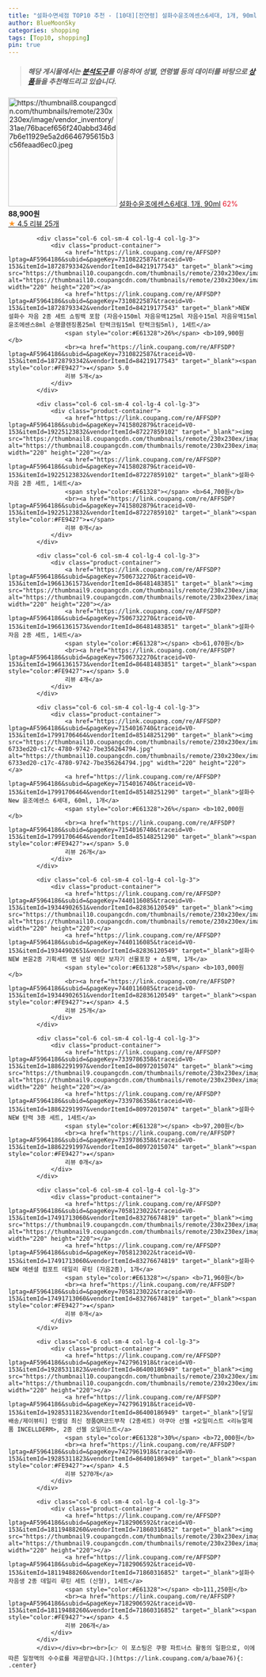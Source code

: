 ```yaml
---
title: "설화수면세점 TOP10 추천 - [10대][전연령] 설화수윤조에센스6세대, 1개, 90ml"
author: BlueMoonSky
categories: shopping
tags: [Top10, shopping]
pin: true
---
```


> ##### 해당 게시물에서는 [**분석도구**](https://itemscout.io/)를 이용하여 **성별**, **연령별** 등의 데이터를 바탕으로 [**상품**](https://link.coupang.com/a/baae76)들을 추천해드리고 있습니다.
<div class="container"><div class="row">
            <div class="col-6 col-sm-4 col-lg-4 col-lg-3">
                <div class="product-container">
                    <a href="https://link.coupang.com/re/AFFSDP?lptag=AF5964186&subid=&pageKey=7645420186&traceid=V0-153&itemId=20327588254&vendorItemId=87412839205" target="_blank"><img src="https://thumbnail8.coupangcdn.com/thumbnails/remote/230x230ex/image/vendor_inventory/31ae/76bacef656f240abbd346d7b6e11929e5a2d6646795615b3c56feaad6ec0.jpeg" alt="https://thumbnail8.coupangcdn.com/thumbnails/remote/230x230ex/image/vendor_inventory/31ae/76bacef656f240abbd346d7b6e11929e5a2d6646795615b3c56feaad6ec0.jpeg" width="220" height="220"></a>
                    <a href="https://link.coupang.com/re/AFFSDP?lptag=AF5964186&subid=&pageKey=7645420186&traceid=V0-153&itemId=20327588254&vendorItemId=87412839205" target="_blank">설화수윤조에센스6세대, 1개, 90ml</a>
                    <span style="color:#E61328">62%</span> <b>88,900원</b>
                    <br><a href="https://link.coupang.com/re/AFFSDP?lptag=AF5964186&subid=&pageKey=7645420186&traceid=V0-153&itemId=20327588254&vendorItemId=87412839205" target="_blank"><span style="color:#FE9427">★</span> 4.5
                    리뷰 25개</a>
                </div>
            </div>
            
            <div class="col-6 col-sm-4 col-lg-4 col-lg-3">
                <div class="product-container">
                    <a href="https://link.coupang.com/re/AFFSDP?lptag=AF5964186&subid=&pageKey=7310822587&traceid=V0-153&itemId=18728793342&vendorItemId=84219177543" target="_blank"><img src="https://thumbnail10.coupangcdn.com/thumbnails/remote/230x230ex/image/vendor_inventory/4e6f/e8c112ba0a92fa30a917cd7f2b34b167e8df8e9befd4375fd9646b42865d.jpg" alt="https://thumbnail10.coupangcdn.com/thumbnails/remote/230x230ex/image/vendor_inventory/4e6f/e8c112ba0a92fa30a917cd7f2b34b167e8df8e9befd4375fd9646b42865d.jpg" width="220" height="220"></a>
                    <a href="https://link.coupang.com/re/AFFSDP?lptag=AF5964186&subid=&pageKey=7310822587&traceid=V0-153&itemId=18728793342&vendorItemId=84219177543" target="_blank">NEW 설화수 자음 2종 세트 쇼핑백 포함 (자음수150ml 자음유액125ml 자음수15ml 자음유액15ml 윤조에센스8ml 순행클렌징폼25ml 탄력크림15ml 탄력크림5ml), 1세트</a>
                    <span style="color:#E61328">26%</span> <b>109,900원</b>
                    <br><a href="https://link.coupang.com/re/AFFSDP?lptag=AF5964186&subid=&pageKey=7310822587&traceid=V0-153&itemId=18728793342&vendorItemId=84219177543" target="_blank"><span style="color:#FE9427">★</span> 5.0
                    리뷰 5개</a>
                </div>
            </div>
            
            <div class="col-6 col-sm-4 col-lg-4 col-lg-3">
                <div class="product-container">
                    <a href="https://link.coupang.com/re/AFFSDP?lptag=AF5964186&subid=&pageKey=7415802879&traceid=V0-153&itemId=19225123832&vendorItemId=87227859102" target="_blank"><img src="https://thumbnail8.coupangcdn.com/thumbnails/remote/230x230ex/image/vendor_inventory/32d9/0e0d90b146531c08bb110d984762ba331b395c8177a0717ba34ead50f85b.jpg" alt="https://thumbnail8.coupangcdn.com/thumbnails/remote/230x230ex/image/vendor_inventory/32d9/0e0d90b146531c08bb110d984762ba331b395c8177a0717ba34ead50f85b.jpg" width="220" height="220"></a>
                    <a href="https://link.coupang.com/re/AFFSDP?lptag=AF5964186&subid=&pageKey=7415802879&traceid=V0-153&itemId=19225123832&vendorItemId=87227859102" target="_blank">설화수 자음 2종 세트, 1세트</a>
                    <span style="color:#E61328"></span> <b>64,700원</b>
                    <br><a href="https://link.coupang.com/re/AFFSDP?lptag=AF5964186&subid=&pageKey=7415802879&traceid=V0-153&itemId=19225123832&vendorItemId=87227859102" target="_blank"><span style="color:#FE9427">★</span> 
                    리뷰 0개</a>
                </div>
            </div>
            
            <div class="col-6 col-sm-4 col-lg-4 col-lg-3">
                <div class="product-container">
                    <a href="https://link.coupang.com/re/AFFSDP?lptag=AF5964186&subid=&pageKey=7506732270&traceid=V0-153&itemId=19661361573&vendorItemId=86481483851" target="_blank"><img src="https://thumbnail9.coupangcdn.com/thumbnails/remote/230x230ex/image/vendor_inventory/caf5/8bd0a357062781b4c49aa314a315eeb7ff2b93e3bb5b3e071b6572e4ae32.jpeg" alt="https://thumbnail9.coupangcdn.com/thumbnails/remote/230x230ex/image/vendor_inventory/caf5/8bd0a357062781b4c49aa314a315eeb7ff2b93e3bb5b3e071b6572e4ae32.jpeg" width="220" height="220"></a>
                    <a href="https://link.coupang.com/re/AFFSDP?lptag=AF5964186&subid=&pageKey=7506732270&traceid=V0-153&itemId=19661361573&vendorItemId=86481483851" target="_blank">설화수 자음 2종 세트, 1세트</a>
                    <span style="color:#E61328"></span> <b>61,070원</b>
                    <br><a href="https://link.coupang.com/re/AFFSDP?lptag=AF5964186&subid=&pageKey=7506732270&traceid=V0-153&itemId=19661361573&vendorItemId=86481483851" target="_blank"><span style="color:#FE9427">★</span> 5.0
                    리뷰 4개</a>
                </div>
            </div>
            
            <div class="col-6 col-sm-4 col-lg-4 col-lg-3">
                <div class="product-container">
                    <a href="https://link.coupang.com/re/AFFSDP?lptag=AF5964186&subid=&pageKey=7154016740&traceid=V0-153&itemId=17991706464&vendorItemId=85148251290" target="_blank"><img src="https://thumbnail10.coupangcdn.com/thumbnails/remote/230x230ex/image/retail/images/3211872481437295-6733ed20-c17c-4780-9742-7be356264794.jpg" alt="https://thumbnail10.coupangcdn.com/thumbnails/remote/230x230ex/image/retail/images/3211872481437295-6733ed20-c17c-4780-9742-7be356264794.jpg" width="220" height="220"></a>
                    <a href="https://link.coupang.com/re/AFFSDP?lptag=AF5964186&subid=&pageKey=7154016740&traceid=V0-153&itemId=17991706464&vendorItemId=85148251290" target="_blank">설화수 New 윤조에센스 6세대, 60ml, 1개</a>
                    <span style="color:#E61328">26%</span> <b>102,000원</b>
                    <br><a href="https://link.coupang.com/re/AFFSDP?lptag=AF5964186&subid=&pageKey=7154016740&traceid=V0-153&itemId=17991706464&vendorItemId=85148251290" target="_blank"><span style="color:#FE9427">★</span> 5.0
                    리뷰 26개</a>
                </div>
            </div>
            
            <div class="col-6 col-sm-4 col-lg-4 col-lg-3">
                <div class="product-container">
                    <a href="https://link.coupang.com/re/AFFSDP?lptag=AF5964186&subid=&pageKey=7440116085&traceid=V0-153&itemId=19344902651&vendorItemId=82836120549" target="_blank"><img src="https://thumbnail10.coupangcdn.com/thumbnails/remote/230x230ex/image/vendor_inventory/9b9a/9605835c74937082fbb11798e7959a87960abdef8afac8890f013545b4ed.jpg" alt="https://thumbnail10.coupangcdn.com/thumbnails/remote/230x230ex/image/vendor_inventory/9b9a/9605835c74937082fbb11798e7959a87960abdef8afac8890f013545b4ed.jpg" width="220" height="220"></a>
                    <a href="https://link.coupang.com/re/AFFSDP?lptag=AF5964186&subid=&pageKey=7440116085&traceid=V0-153&itemId=19344902651&vendorItemId=82836120549" target="_blank">설화수 NEW 본윤2종 기획세트 맨 남성 예단 보자기 선물포장 + 쇼핑백, 1개</a>
                    <span style="color:#E61328">58%</span> <b>103,000원</b>
                    <br><a href="https://link.coupang.com/re/AFFSDP?lptag=AF5964186&subid=&pageKey=7440116085&traceid=V0-153&itemId=19344902651&vendorItemId=82836120549" target="_blank"><span style="color:#FE9427">★</span> 4.5
                    리뷰 25개</a>
                </div>
            </div>
            
            <div class="col-6 col-sm-4 col-lg-4 col-lg-3">
                <div class="product-container">
                    <a href="https://link.coupang.com/re/AFFSDP?lptag=AF5964186&subid=&pageKey=7339786358&traceid=V0-153&itemId=18862291997&vendorItemId=80972015074" target="_blank"><img src="https://thumbnail9.coupangcdn.com/thumbnails/remote/230x230ex/image/vendor_inventory/2232/be848ff6eb13445acf0d7d5fb882be810de6511ac20472e3b4c30beb19dc.png" alt="https://thumbnail9.coupangcdn.com/thumbnails/remote/230x230ex/image/vendor_inventory/2232/be848ff6eb13445acf0d7d5fb882be810de6511ac20472e3b4c30beb19dc.png" width="220" height="220"></a>
                    <a href="https://link.coupang.com/re/AFFSDP?lptag=AF5964186&subid=&pageKey=7339786358&traceid=V0-153&itemId=18862291997&vendorItemId=80972015074" target="_blank">설화수 NEW 탄력 3종 세트, 1세트</a>
                    <span style="color:#E61328"></span> <b>97,200원</b>
                    <br><a href="https://link.coupang.com/re/AFFSDP?lptag=AF5964186&subid=&pageKey=7339786358&traceid=V0-153&itemId=18862291997&vendorItemId=80972015074" target="_blank"><span style="color:#FE9427">★</span> 
                    리뷰 0개</a>
                </div>
            </div>
            
            <div class="col-6 col-sm-4 col-lg-4 col-lg-3">
                <div class="product-container">
                    <a href="https://link.coupang.com/re/AFFSDP?lptag=AF5964186&subid=&pageKey=7058123022&traceid=V0-153&itemId=17491713060&vendorItemId=83276674819" target="_blank"><img src="https://thumbnail9.coupangcdn.com/thumbnails/remote/230x230ex/image/vendor_inventory/0399/b7e4f728a3011ea53c0b8bb8c05e6538fdfbe540623ff916a547ca96dd91.PNG" alt="https://thumbnail9.coupangcdn.com/thumbnails/remote/230x230ex/image/vendor_inventory/0399/b7e4f728a3011ea53c0b8bb8c05e6538fdfbe540623ff916a547ca96dd91.PNG" width="220" height="220"></a>
                    <a href="https://link.coupang.com/re/AFFSDP?lptag=AF5964186&subid=&pageKey=7058123022&traceid=V0-153&itemId=17491713060&vendorItemId=83276674819" target="_blank">설화수 NEW 에센셜 컴포트 데일리 루틴 (자음2종), 1개</a>
                    <span style="color:#E61328"></span> <b>71,960원</b>
                    <br><a href="https://link.coupang.com/re/AFFSDP?lptag=AF5964186&subid=&pageKey=7058123022&traceid=V0-153&itemId=17491713060&vendorItemId=83276674819" target="_blank"><span style="color:#FE9427">★</span> 
                    리뷰 0개</a>
                </div>
            </div>
            
            <div class="col-6 col-sm-4 col-lg-4 col-lg-3">
                <div class="product-container">
                    <a href="https://link.coupang.com/re/AFFSDP?lptag=AF5964186&subid=&pageKey=7427961918&traceid=V0-153&itemId=19285311823&vendorItemId=86400186949" target="_blank"><img src="https://thumbnail10.coupangcdn.com/thumbnails/remote/230x230ex/image/vendor_inventory/a3c6/3a4b211ada6cab934855885d8ae744e7a35d97777cd27f95b2fbf5a889f3.jpg" alt="https://thumbnail10.coupangcdn.com/thumbnails/remote/230x230ex/image/vendor_inventory/a3c6/3a4b211ada6cab934855885d8ae744e7a35d97777cd27f95b2fbf5a889f3.jpg" width="220" height="220"></a>
                    <a href="https://link.coupang.com/re/AFFSDP?lptag=AF5964186&subid=&pageKey=7427961918&traceid=V0-153&itemId=19285311823&vendorItemId=86400186949" target="_blank">[당일배송/제이뷰티] 인셀덤 최신 정품QR코드부착 (2종세트) 아쿠아 선젤 +오일미스트 <리뉴얼제품 INCELLDERM>, 2종 선젤 오일미스트</a>
                    <span style="color:#E61328">30%</span> <b>72,000원</b>
                    <br><a href="https://link.coupang.com/re/AFFSDP?lptag=AF5964186&subid=&pageKey=7427961918&traceid=V0-153&itemId=19285311823&vendorItemId=86400186949" target="_blank"><span style="color:#FE9427">★</span> 4.5
                    리뷰 5270개</a>
                </div>
            </div>
            
            <div class="col-6 col-sm-4 col-lg-4 col-lg-3">
                <div class="product-container">
                    <a href="https://link.coupang.com/re/AFFSDP?lptag=AF5964186&subid=&pageKey=7182906592&traceid=V0-153&itemId=18119488260&vendorItemId=71860316852" target="_blank"><img src="https://thumbnail9.coupangcdn.com/thumbnails/remote/230x230ex/image/vendor_inventory/3e4d/4aa930b5c6bc3bc64ff82323fe8feb2123db6dcfb219d48945426f1d6cab.jpg" alt="https://thumbnail9.coupangcdn.com/thumbnails/remote/230x230ex/image/vendor_inventory/3e4d/4aa930b5c6bc3bc64ff82323fe8feb2123db6dcfb219d48945426f1d6cab.jpg" width="220" height="220"></a>
                    <a href="https://link.coupang.com/re/AFFSDP?lptag=AF5964186&subid=&pageKey=7182906592&traceid=V0-153&itemId=18119488260&vendorItemId=71860316852" target="_blank">설화수 자음생 2종 데일리 루틴 세트 (신형), 1세트</a>
                    <span style="color:#E61328"></span> <b>111,250원</b>
                    <br><a href="https://link.coupang.com/re/AFFSDP?lptag=AF5964186&subid=&pageKey=7182906592&traceid=V0-153&itemId=18119488260&vendorItemId=71860316852" target="_blank"><span style="color:#FE9427">★</span> 4.5
                    리뷰 206개</a>
                </div>
            </div>
            </div></div><br><br>[👉 이 포스팅은 쿠팡 파트너스 활동의 일환으로, 이에 따른 일정액의 수수료를 제공받습니다.](https://link.coupang.com/a/baae76){: .center}